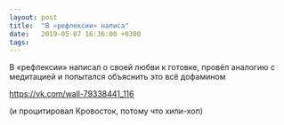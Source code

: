 ```yaml
---
layout: post
title:  "В «рефлексии» написа"
date:   2019-05-07 16:36:00 +0300
tags:   
---
```


В «рефлексии» написал о своей любви к готовке, провёл аналогию с медитацией и попытался объяснить это всё дофамином

https://vk.com/wall-79338441_116

<!--excerpt-->

(и процитировал Кровосток, потому что хипи-хоп)
